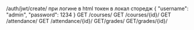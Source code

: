 /auth/jwt/create/ при логине в html токен в локал сторедж
{
    "username": "admin",
    "password": 1234
}
GET /courses/
GET /courses/{id}/
GET /attendance/
GET /attendance/{id}/
GET/grades/
GET/grades/{id}/
